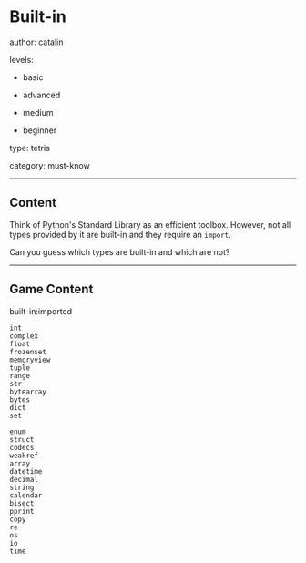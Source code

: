 # Built-in
author: catalin

levels:

  - basic

  - advanced

  - medium

  - beginner

type: tetris

category: must-know

---
## Content

Think of Python's Standard Library as an efficient toolbox. However, not all types provided by it are built-in and they require an `import`.

Can you guess which types are built-in and which are not?

---
## Game Content

built-in:imported
```false
int
complex
float
frozenset
memoryview
tuple
range
str
bytearray
bytes
dict
set
```

```true
enum
struct
codecs
weakref
array
datetime
decimal
string
calendar
bisect
pprint
copy
re
os
io
time

```